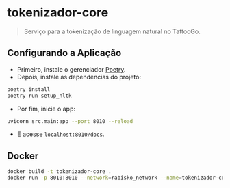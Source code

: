 # tokenizador-core

> Serviço para a tokenização de linguagem natural no TattooGo.

## Configurando a Aplicação

- Primeiro, instale o gerenciador [Poetry](https://python-poetry.org).
- Depois, instale as dependências do projeto:

```bash
poetry install
poetry run setup_nltk
```

- Por fim, inicie o app:

```bash
uvicorn src.main:app --port 8010 --reload 
```

- E acesse [`localhost:8010/docs`](http://localhost:8010/docs).

## Docker

```bash
docker build -t tokenizador-core .
docker run -p 8010:8010 --network=rabisko_network --name=tokenizador-core tokenizador-core
```